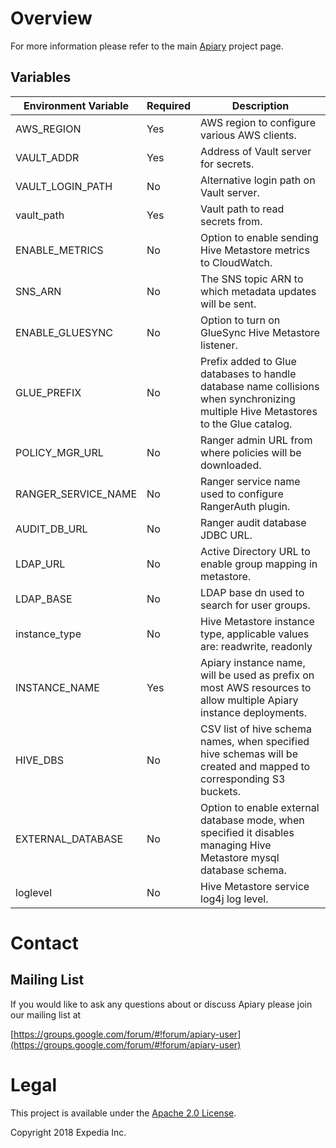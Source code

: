 
# Overview

For more information please refer to the main [Apiary](https://github.com/ExpediaInc/apiary) project page.

## Variables
|Environment Variable|Required|Description|
|----|----|----|
|AWS_REGION|Yes|AWS region to configure various AWS clients.|
|VAULT_ADDR|Yes|Address of Vault server for secrets.|
|VAULT_LOGIN_PATH|No|Alternative login path on Vault server.|
|vault_path|Yes|Vault path to read secrets from.|
|ENABLE_METRICS|No|Option to enable sending Hive Metastore metrics to CloudWatch.|
|SNS_ARN|No|The SNS topic ARN to which metadata updates will be sent.|
|ENABLE_GLUESYNC|No|Option to turn on GlueSync Hive Metastore listener.|
|GLUE_PREFIX|No|Prefix added to Glue databases to handle database name collisions when synchronizing multiple Hive Metastores to the Glue catalog.|
|POLICY_MGR_URL|No|Ranger admin URL from where policies will be downloaded.|
|RANGER_SERVICE_NAME|No|Ranger service name used to configure RangerAuth plugin.|
|AUDIT_DB_URL|No|Ranger audit database JDBC URL.|
|LDAP_URL|No|Active Directory URL to enable group mapping in metastore.|
|LDAP_BASE|No|LDAP base dn used to search for user groups.|
|instance_type|No|Hive Metastore instance type, applicable values are: readwrite, readonly|
|INSTANCE_NAME|Yes|Apiary instance name, will be used as prefix on most AWS resources to allow multiple Apiary instance deployments.|
|HIVE_DBS|No|CSV list of hive schema names, when specified hive schemas will be created and mapped to corresponding S3 buckets.|
|EXTERNAL_DATABASE|No|Option to enable external database mode, when specified it disables managing Hive Metastore mysql database schema.|
|loglevel|No|Hive Metastore service log4j log level.|

# Contact

## Mailing List
If you would like to ask any questions about or discuss Apiary please join our mailing list at

  [https://groups.google.com/forum/#!forum/apiary-user](https://groups.google.com/forum/#!forum/apiary-user)

# Legal
This project is available under the [Apache 2.0 License](http://www.apache.org/licenses/LICENSE-2.0.html).

Copyright 2018 Expedia Inc.
